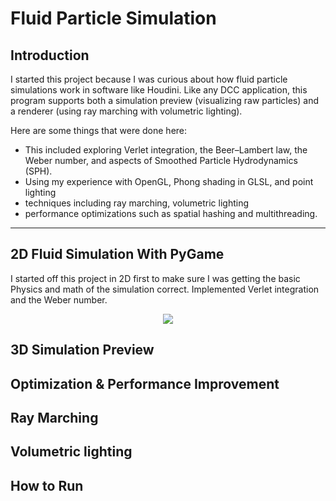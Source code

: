 # Fluid Particle Simulation

## Introduction

I started this project because I was curious about how fluid particle simulations work in software like Houdini. Like any DCC application, this program supports both a simulation preview (visualizing raw particles) and a renderer (using ray marching with volumetric lighting).

Here are some things that were done here: 
- This included exploring Verlet integration, the Beer–Lambert law, the Weber number, and aspects of Smoothed Particle Hydrodynamics (SPH).
- Using my experience with OpenGL, Phong shading in GLSL, and point lighting
- techniques including ray marching, volumetric lighting
- performance optimizations such as spatial hashing and multithreading. 
____________________________

## 2D Fluid Simulation With PyGame
I started off this project in 2D first to make sure I was getting the basic Physics and math of the simulation correct. Implemented Verlet integration and the Weber number.
<p align="center">
    <img src="./renders/2D_part_1.gif">
</p>

## 3D Simulation Preview

## Optimization & Performance Improvement

## Ray Marching

## Volumetric lighting

## How to Run